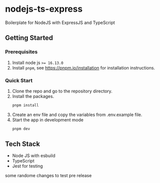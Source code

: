# nodejs-ts-express

Boilerplate for NodeJS with ExpressJS and TypeScript

## Getting Started

### Prerequisites

1. Install node js `>= 16.13.0`
2. Install `pnpm`, see https://pnpm.io/installation for installation instructions.

### Quick Start

1. Clone the repo and go to the repository directory.
2. Install the packages.
   ```sh
   pnpm install
   ```
3. Create an env file and copy the variables from .env.example file.
4. Start the app in development mode
   ```sh
   pnpm dev
   ```

## Tech Stack

- Node JS with esbuild
- TypeScript
- Jest for testing

some randome changes to test pre release
